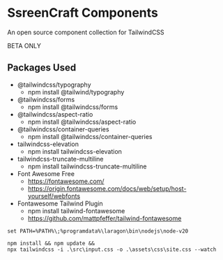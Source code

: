 # SsreenCraft Components
An open source component collection for TailwindCSS

BETA ONLY


## Packages Used

- @tailwindcss/typography
    - npm install @tailwind/typography
- @tailwindcss/forms
  - npm install @tailwindcss/forms
- @tailwindcss/aspect-ratio
  - npm install @tailwindcss/aspect-ratio
- @tailwindcss/container-queries
  - npm install @tailwindcss/container-queries
- tailwindcss-elevation
  - npm install tailwindcss-elevation
- tailwindcss-truncate-multiline
  - npm install tailwindcss-truncate-multiline
- Font Awesome Free
  - https://fontawesome.com/
  - https://origin.fontawesome.com/docs/web/setup/host-yourself/webfonts
- Fontawesome Tailwind Plugin
  - npm install tailwind-fontawesome
  - https://github.com/mattpfeffer/tailwind-fontawesome

```shell
set PATH=%PATH%\;%programdata%\laragon\bin\nodejs\node-v20
 ```
```shell
npm install && npm update && 
npx tailwindcss -i .\src\input.css -o .\assets\css\site.css --watch
```
